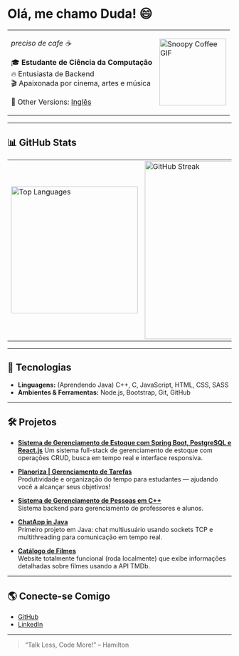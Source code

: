 <!-- Versão em Português -->
# Olá, me chamo Duda! 😄

<table>
  <tr>
    <td>
      <p><i>preciso de cafe ☕</i></p>
      <p>🎓 <b>Estudante de Ciência da Computação</b><br/>
         🔥 Entusiasta de Backend<br/>
         🎬 Apaixonada por cinema, artes e música
      </p>
      <p>📄 Other Versions: <a href="README.md">Inglês</a></p>
    </td>
    <td>
      <img src="https://media.tenor.com/KuCmU3O8vQUAAAAj/snoopy.gif" alt="Snoopy Coffee GIF" width="150px" />
    </td>
  </tr>
</table>

---

## 📊 GitHub Stats

<table>
  <tr>
    <td>
      <img src="https://github-readme-stats.vercel.app/api/top-langs/?username=maria-brito15&layout=compact&theme=radical" alt="Top Languages" width="285px" />
    </td>
    <td>
      <img src="https://github-readme-streak-stats.herokuapp.com/?user=maria-brito15&theme=radical" alt="GitHub Streak" width="400px" />
    </td>
  </tr>
</table>

---

## 🚀 Tecnologias

- **Linguagens:** (Aprendendo Java) C++, C, JavaScript, HTML, CSS, SASS  
- **Ambientes & Ferramentas:** Node.js, Bootstrap, Git, GitHub

---

## 🛠️ Projetos

- [**Sistema de Gerenciamento de Estoque com Spring Boot, PostgreSQL e React.js**](https://github.com/maria-brito15/InventoryManager/)
  Um sistema full-stack de gerenciamento de estoque com operações CRUD, busca em tempo real e interface responsiva.

- [**Planoriza | Gerenciamento de Tarefas**](https://www.linkedin.com/feed/update/urn:li:activity:7342233271881113600/)  
  Produtividade e organização do tempo para estudantes — ajudando você a alcançar seus objetivos!

- [**Sistema de Gerenciamento de Pessoas em C++**](https://github.com/maria-brito15/sistema-gerenciamento-pessoas-cpp)  
  Sistema backend para gerenciamento de professores e alunos.

- [**ChatApp in Java**](https://github.com/maria-brito15/chatApp_java)  
  Primeiro projeto em Java: chat multiusuário usando sockets TCP e multithreading para comunicação em tempo real.

- [**Catálogo de Filmes**](https://github.com/maria-brito15/catalogo-filmes)  
  Website totalmente funcional (roda localmente) que exibe informações detalhadas sobre filmes usando a API TMDb.

---

## 🌎 Conecte-se Comigo

- [GitHub](https://github.com/maria-brito15)  
- [LinkedIn](https://www.linkedin.com/in/maria-eduarda-brito-a18064358/)

---

> “Talk Less, Code More!” – Hamilton
